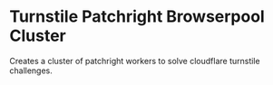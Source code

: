 # Turnstile Patchright Browserpool Cluster

Creates a cluster of patchright workers to solve cloudflare turnstile challenges.